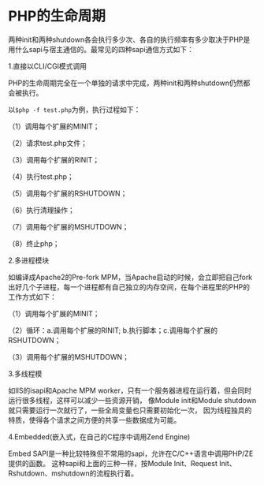 # PHP的生命周期

两种init和两种shutdown各会执行多少次、各自的执行频率有多少取决于PHP是用什么sapi与宿主通信的。最常见的四种sapi通信方式如下：

 1.直接以CLI/CGI模式调用

 PHP的生命周期完全在一个单独的请求中完成，两种init和两种shutdown仍然都会被执行。

 以`$php -f test.php`为例，执行过程如下：

 （1）调用每个扩展的MINIT；

 （2）请求test.php文件；

 （3）调用每个扩展的RINIT；

 （4）执行test.php；

 （5）调用每个扩展的RSHUTDOWN；

 （6）执行清理操作；

 （7）调用每个扩展的MSHUTDOWN；

 （8）终止php；

 2.多进程模块

 如编译成Apache2的Pre-fork MPM，当Apache启动的时候，会立即把自己fork出好几个子进程，每一个进程都有自己独立的内存空间，在每个进程里的PHP的工作方式如下：

 （1）调用每个扩展的MINIT；

 （2）循环：a.调用每个扩展的RINIT; b.执行脚本；c.调用每个扩展的RSHUTDOWN；

 （3）调用每个扩展的MSHUTDOWN；

 3.多线程模

 如IIS的isapi和Apache MPM worker，只有一个服务器进程在运行着，但会同时运行很多线程，这样可以减少一些资源开销， 像Module init和Module shutdown就只需要运行一次就行了，一些全局变量也只需要初始化一次， 因为线程独具的特质，使得各个请求之间方便的共享一些数据成为可能。

 4.Embedded(嵌入式，在自己的C程序中调用Zend Engine)

 Embed SAPI是一种比较特殊但不常用的sapi，允许在C/C++语言中调用PHP/ZE提供的函数。 这种sapi和上面的三种一样，按Module Init、Request Init、Rshutdown、mshutdown的流程执行着。